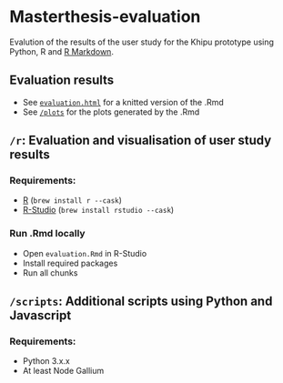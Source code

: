 # Masterthesis-evaluation

Evalution of the results of the user study for the Khipu prototype using Python, R and [R Markdown](https://rmarkdown.rstudio.com/).

## Evaluation results
- See [`evaluation.html`](/r/evaluation.html) for a knitted version of the .Rmd
- See [`/plots`](/r/plots) for the plots generated by the .Rmd

## `/r`: Evaluation and visualisation of user study results

### Requirements:
- [R](https://www.r-project.org/) (`brew install r --cask`)
- [R-Studio](https://www.rstudio.com/) (`brew install rstudio --cask`)

### Run .Rmd locally
- Open `evaluation.Rmd` in R-Studio
- Install required packages
- Run all chunks

## `/scripts`: Additional scripts using Python and Javascript
### Requirements:
- Python 3.x.x
- At least Node Gallium
